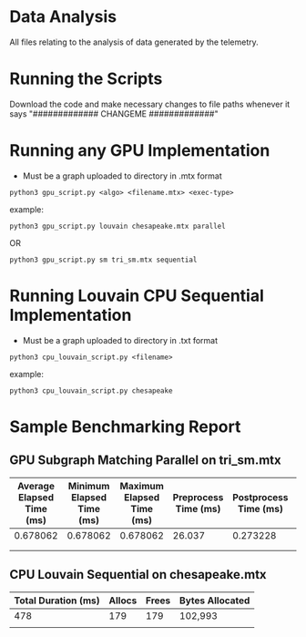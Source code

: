 # Data Analysis

All files relating to the analysis of data generated by the telemetry. 

# Running the Scripts
Download the code and make necessary changes to file paths whenever it says "############# CHANGEME #############"

# Running any GPU Implementation
* Must be a graph uploaded to directory in .mtx format

```
python3 gpu_script.py <algo> <filename.mtx> <exec-type>
```
example:
```
python3 gpu_script.py louvain chesapeake.mtx parallel
```
OR
```
python3 gpu_script.py sm tri_sm.mtx sequential
```

# Running Louvain CPU Sequential Implementation

* Must be a graph uploaded to directory in .txt format

```
python3 cpu_louvain_script.py <filename>
```
example:
```
python3 cpu_louvain_script.py chesapeake
```

# Sample Benchmarking Report

## GPU Subgraph Matching Parallel on tri_sm.mtx
| Average Elapsed Time (ms) | Minimum Elapsed Time (ms) | Maximum Elapsed Time (ms) | Preprocess Time (ms) | Postprocess Time (ms) | Total Time (ms) | Allocs | Frees | Bytes Allocated |
|---------------------------|---------------------------|---------------------------|----------------------|-----------------------|-----------------|--------|-------|-----------------|
| 0.678062                  | 0.678062                  | 0.678062                  | 26.037               | 0.273228              | 27.153015       | 20034  | 9888  | 259571          |
|                           |                           |                           |                      |                       |                 |        |       |                 |
|                           |                           |                           |                      |                       |                 |        |       |                 |

## CPU Louvain Sequential on chesapeake.mtx
| Total Duration (ms) | Allocs | Frees | Bytes Allocated |
|---------------------|--------|-------|-----------------|
|                 478 |    179 |   179 |         102,993 |
|                     |        |       |                 |